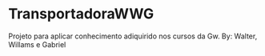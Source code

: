 # TransportadoraWWG
Projeto para aplicar conhecimento adiquirido nos cursos da Gw. By: Walter, Willams e Gabriel
